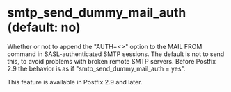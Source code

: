 # smtp_send_dummy_mail_auth (default: no)
 Whether or not to append the "AUTH=<>" option to the MAIL
FROM command in SASL-authenticated SMTP sessions. The default is
not to send this, to avoid problems with broken remote SMTP servers.
Before Postfix 2.9 the behavior is as if "smtp\_send\_dummy\_mail\_auth
= yes".



 This feature is available in Postfix 2.9 and later. 


